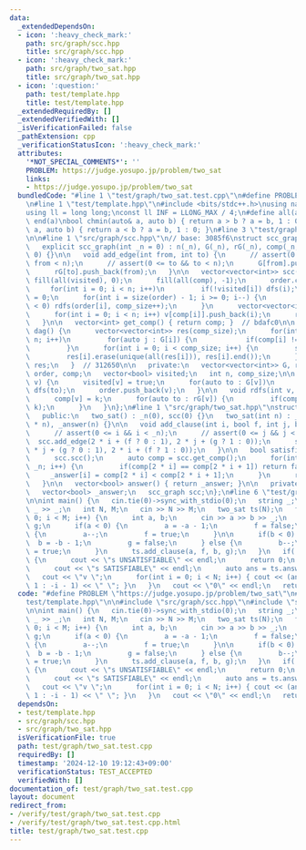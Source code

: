 ```yaml
---
data:
  _extendedDependsOn:
  - icon: ':heavy_check_mark:'
    path: src/graph/scc.hpp
    title: src/graph/scc.hpp
  - icon: ':heavy_check_mark:'
    path: src/graph/two_sat.hpp
    title: src/graph/two_sat.hpp
  - icon: ':question:'
    path: test/template.hpp
    title: test/template.hpp
  _extendedRequiredBy: []
  _extendedVerifiedWith: []
  _isVerificationFailed: false
  _pathExtension: cpp
  _verificationStatusIcon: ':heavy_check_mark:'
  attributes:
    '*NOT_SPECIAL_COMMENTS*': ''
    PROBLEM: https://judge.yosupo.jp/problem/two_sat
    links:
    - https://judge.yosupo.jp/problem/two_sat
  bundledCode: "#line 1 \"test/graph/two_sat.test.cpp\"\n#define PROBLEM \"https://judge.yosupo.jp/problem/two_sat\"\
    \n#line 1 \"test/template.hpp\"\n#include <bits/stdc++.h>\nusing namespace std;\n\
    using ll = long long;\nconst ll INF = LLONG_MAX / 4;\n#define all(a) begin(a),\
    \ end(a)\nbool chmin(auto& a, auto b) { return a > b ? a = b, 1 : 0; }\nbool chmax(auto&\
    \ a, auto b) { return a < b ? a = b, 1 : 0; }\n#line 3 \"test/graph/two_sat.test.cpp\"\
    \n\n#line 1 \"src/graph/scc.hpp\"\n// base: 3085f6\nstruct scc_graph {\n   public:\n\
    \   explicit scc_graph(int _n = 0) : n(_n), G(_n), rG(_n), comp(_n, -1), visited(_n,\
    \ 0) {}\n\n   void add_edge(int from, int to) {\n      // assert(0 <= from &&\
    \ from < n);\n      // assert(0 <= to && to < n);\n      G[from].push_back(to);\n\
    \      rG[to].push_back(from);\n   }\n\n   vector<vector<int>> scc() {\n     \
    \ fill(all(visited), 0);\n      fill(all(comp), -1);\n      order.clear();\n \
    \     for(int i = 0; i < n; i++)\n         if(!visited[i]) dfs(i);\n      comp_size\
    \ = 0;\n      for(int i = size(order) - 1; i >= 0; i--) {\n         if(comp[order[i]]\
    \ < 0) rdfs(order[i], comp_size++);\n      }\n      vector<vector<int>> v(comp_size);\n\
    \      for(int i = 0; i < n; i++) v[comp[i]].push_back(i);\n      return v;\n\
    \   }\n\n   vector<int> get_comp() { return comp; }  // bdafc0\n\n   vector<vector<int>>\
    \ dag() {\n      vector<vector<int>> res(comp_size);\n      for(int i = 0; i <\
    \ n; i++)\n         for(auto j : G[i]) {\n            if(comp[i] != comp[j]) res[comp[i]].push_back(comp[j]);\n\
    \         }\n      for(int i = 0; i < comp_size; i++) {\n         sort(all(res[i]));\n\
    \         res[i].erase(unique(all(res[i])), res[i].end());\n      }\n      return\
    \ res;\n   }  // 312650\n\n   private:\n   vector<vector<int>> G, rG;\n   vector<int>\
    \ order, comp;\n   vector<bool> visited;\n   int n, comp_size;\n\n   void dfs(int\
    \ v) {\n      visited[v] = true;\n      for(auto to : G[v])\n         if(!visited[to])\
    \ dfs(to);\n      order.push_back(v);\n   }\n\n   void rdfs(int v, int k) {\n\
    \      comp[v] = k;\n      for(auto to : rG[v]) {\n         if(comp[to] < 0) rdfs(to,\
    \ k);\n      }\n   }\n};\n#line 1 \"src/graph/two_sat.hpp\"\nstruct two_sat {\n\
    \   public:\n   two_sat() : _n(0), scc(0) {}\n   two_sat(int n) : _n(n), scc(2\
    \ * n), _answer(n) {}\n\n   void add_clause(int i, bool f, int j, bool g) {\n\
    \      // assert(0 <= i && i < _n);\n      // assert(0 <= j && j < _n);\n    \
    \  scc.add_edge(2 * i + (f ? 0 : 1), 2 * j + (g ? 1 : 0));\n      scc.add_edge(2\
    \ * j + (g ? 0 : 1), 2 * i + (f ? 1 : 0));\n   }\n\n   bool satisfiable() {\n\
    \      scc.scc();\n      auto comp = scc.get_comp();\n      for(int i = 0; i <\
    \ _n; i++) {\n         if(comp[2 * i] == comp[2 * i + 1]) return false;\n    \
    \     _answer[i] = comp[2 * i] < comp[2 * i + 1];\n      }\n      return true;\n\
    \   }\n\n   vector<bool> answer() { return _answer; }\n\n   private:\n   int _n;\n\
    \   vector<bool> _answer;\n   scc_graph scc;\n};\n#line 6 \"test/graph/two_sat.test.cpp\"\
    \n\nint main() {\n   cin.tie(0)->sync_with_stdio(0);\n   string _;\n   cin >>\
    \ _ >> _;\n   int N, M;\n   cin >> N >> M;\n   two_sat ts(N);\n   for(int i =\
    \ 0; i < M; i++) {\n      int a, b;\n      cin >> a >> b >> _;\n      bool f,\
    \ g;\n      if(a < 0) {\n         a = -a - 1;\n         f = false;\n      } else\
    \ {\n         a--;\n         f = true;\n      }\n\n      if(b < 0) {\n       \
    \  b = -b - 1;\n         g = false;\n      } else {\n         b--;\n         g\
    \ = true;\n      }\n      ts.add_clause(a, f, b, g);\n   }\n   if(!ts.satisfiable())\
    \ {\n      cout << \"s UNSATISFIABLE\" << endl;\n      return 0;\n   } else {\n\
    \      cout << \"s SATISFIABLE\" << endl;\n      auto ans = ts.answer();\n   \
    \   cout << \"v \";\n      for(int i = 0; i < N; i++) { cout << (ans[i] ? i +\
    \ 1 : -i - 1) << \" \"; }\n   }\n   cout << \"0\" << endl;\n   return 0;\n}\n"
  code: "#define PROBLEM \"https://judge.yosupo.jp/problem/two_sat\"\n#include \"\
    test/template.hpp\"\n\n#include \"src/graph/scc.hpp\"\n#include \"src/graph/two_sat.hpp\"\
    \n\nint main() {\n   cin.tie(0)->sync_with_stdio(0);\n   string _;\n   cin >>\
    \ _ >> _;\n   int N, M;\n   cin >> N >> M;\n   two_sat ts(N);\n   for(int i =\
    \ 0; i < M; i++) {\n      int a, b;\n      cin >> a >> b >> _;\n      bool f,\
    \ g;\n      if(a < 0) {\n         a = -a - 1;\n         f = false;\n      } else\
    \ {\n         a--;\n         f = true;\n      }\n\n      if(b < 0) {\n       \
    \  b = -b - 1;\n         g = false;\n      } else {\n         b--;\n         g\
    \ = true;\n      }\n      ts.add_clause(a, f, b, g);\n   }\n   if(!ts.satisfiable())\
    \ {\n      cout << \"s UNSATISFIABLE\" << endl;\n      return 0;\n   } else {\n\
    \      cout << \"s SATISFIABLE\" << endl;\n      auto ans = ts.answer();\n   \
    \   cout << \"v \";\n      for(int i = 0; i < N; i++) { cout << (ans[i] ? i +\
    \ 1 : -i - 1) << \" \"; }\n   }\n   cout << \"0\" << endl;\n   return 0;\n}"
  dependsOn:
  - test/template.hpp
  - src/graph/scc.hpp
  - src/graph/two_sat.hpp
  isVerificationFile: true
  path: test/graph/two_sat.test.cpp
  requiredBy: []
  timestamp: '2024-12-10 19:12:43+09:00'
  verificationStatus: TEST_ACCEPTED
  verifiedWith: []
documentation_of: test/graph/two_sat.test.cpp
layout: document
redirect_from:
- /verify/test/graph/two_sat.test.cpp
- /verify/test/graph/two_sat.test.cpp.html
title: test/graph/two_sat.test.cpp
---
```

